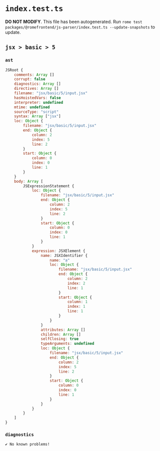 # `index.test.ts`

**DO NOT MODIFY**. This file has been autogenerated. Run `rome test packages/@romefrontend/js-parser/index.test.ts --update-snapshots` to update.

## `jsx > basic > 5`

### `ast`

```javascript
JSRoot {
	comments: Array []
	corrupt: false
	diagnostics: Array []
	directives: Array []
	filename: "jsx/basic/5/input.jsx"
	hasHoistedVars: false
	interpreter: undefined
	mtime: undefined
	sourceType: "script"
	syntax: Array ["jsx"]
	loc: Object {
		filename: "jsx/basic/5/input.jsx"
		end: Object {
			column: 2
			index: 5
			line: 2
		}
		start: Object {
			column: 0
			index: 0
			line: 1
		}
	}
	body: Array [
		JSExpressionStatement {
			loc: Object {
				filename: "jsx/basic/5/input.jsx"
				end: Object {
					column: 2
					index: 5
					line: 2
				}
				start: Object {
					column: 0
					index: 0
					line: 1
				}
			}
			expression: JSXElement {
				name: JSXIdentifier {
					name: "a"
					loc: Object {
						filename: "jsx/basic/5/input.jsx"
						end: Object {
							column: 2
							index: 2
							line: 1
						}
						start: Object {
							column: 1
							index: 1
							line: 1
						}
					}
				}
				attributes: Array []
				children: Array []
				selfClosing: true
				typeArguments: undefined
				loc: Object {
					filename: "jsx/basic/5/input.jsx"
					end: Object {
						column: 2
						index: 5
						line: 2
					}
					start: Object {
						column: 0
						index: 0
						line: 1
					}
				}
			}
		}
	]
}
```

### `diagnostics`

```
✔ No known problems!

```
